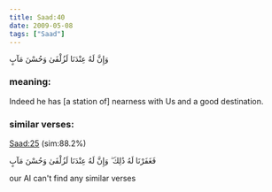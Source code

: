 ```yaml
---
title: Saad:40
date: 2009-05-08
tags: ["Saad"]
---
```

وَإِنَّ لَهُ عِنْدَنَا لَزُلْفَىٰ وَحُسْنَ مَآبٍ
### meaning: 
Indeed he has [a station of] nearness with Us and a good destination.
### similar verses: 

[Saad:25](/38/25) (sim:88.2%)

فَغَفَرْنَا لَهُ ذَٰلِكَ ۖ وَإِنَّ لَهُ عِنْدَنَا لَزُلْفَىٰ وَحُسْنَ مَآبٍ

our AI can't find any similar verses



